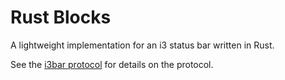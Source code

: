 Rust Blocks
===========

A lightweight implementation for an i3 status bar written in Rust.

See the [i3bar protocol](https://i3wm.org/docs/i3bar-protocol.html) for details
on the protocol.
